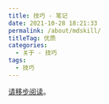 ```yaml
---
title: 技巧 - 笔记
date: 2021-10-28 18:21:33
permalink: /about/mdskill/
titleTag: 优质
categories:
  - 关于 - 技巧
tags:
  - 技巧
---
```


[请移步阅读](https://vp.teek.top/guide/skill)。
